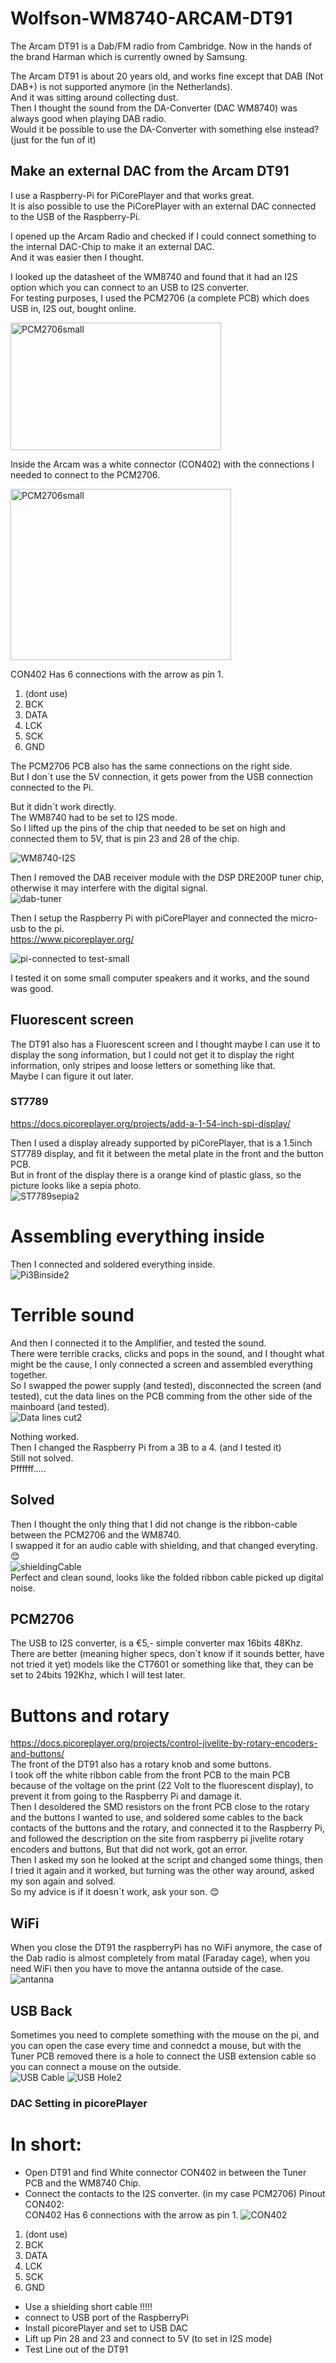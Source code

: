 # Wolfson-WM8740-ARCAM-DT91

The Arcam DT91 is a Dab/FM radio from Cambridge.
Now in the hands of the brand Harman which is currently owned by Samsung.

The Arcam DT91 is about 20 years old, and works fine except that DAB (Not DAB+) is not supported anymore (in the Netherlands).  
And it was sitting around collecting dust.  
Then I thought the sound from the DA-Converter (DAC WM8740) was always good when playing DAB radio.  
Would it be possible to use the DA-Converter with something else instead? (just for the fun of it)  

## Make an external DAC from the Arcam DT91  

I use a Raspberry-Pi for PiCorePlayer and that works great.  
It is also possible to use the PiCorePlayer with an external DAC connected to the USB of the Raspberry-Pi.

I opened up the Arcam Radio and checked if I could connect something to the internal DAC-Chip to make it an external DAC.  
And it was easier then I thought.

I looked up the datasheet of the WM8740 and found that it had an I2S option which you can connect to an USB to I2S converter.  
For testing purposes, I used the PCM2706 (a complete PCB) which does USB in, I2S out, bought online.  

<img width="337" height="204" alt="PCM2706small" src="https://github.com/user-attachments/assets/6a126723-f22f-49b6-acd4-2d51f1e12f6c" />  

Inside the Arcam was a white connector (CON402) with the connections I needed to connect to the PCM2706.  

<img width="353" height="274" alt="PCM2706small" src="https://github.com/user-attachments/assets/11a59549-b229-4caa-82a3-e23b5c66f8bd" />

CON402 Has 6 connections with the arrow as pin 1.  
1. (dont use)  
2. BCK  
3. DATA  
4. LCK  
5. SCK  
6. GND  

The PCM2706 PCB also has the same connections on the right side.  
But I don´t use the 5V connection, it gets power from the USB connection connected to the Pi.

But it didn´t work directly.  
The WM8740 had to be set to I2S mode.  
So I lifted up the pins of the chip that needed to be set on high and connected them to 5V, that is pin 23 and 28 of the chip.  

![WM8740-I2S](https://github.com/user-attachments/assets/1c8aba13-b08c-43ed-beb6-f2c2f4c40fbd)  

Then I removed the DAB receiver module with the DSP DRE200P tuner chip, otherwise it may interfere with the digital signal.  
![dab-tuner](https://github.com/user-attachments/assets/32016f2c-5239-48c1-b17a-cf427f79800f)

Then I setup the Raspberry Pi with piCorePlayer and connected the micro-usb to the pi.  
https://www.picoreplayer.org/  

![pi-connected to test-small](https://github.com/user-attachments/assets/521228bd-16ea-4a66-b6c3-a27b753b3a98)

I tested it on some small computer speakers and it works, and the sound was good.  

## Fluorescent screen

The DT91 also has a Fluorescent screen and I thought maybe I can use it to display the song information, but I could not get it to display the right information, only stripes and loose letters or something like that.  
Maybe I can figure it out later.  
### ST7789  
https://docs.picoreplayer.org/projects/add-a-1-54-inch-spi-display/  

Then I used a display already supported by piCorePlayer, that is a 1.5inch ST7789 display, and fit it between the metal plate in the front and the button PCB.  
But in front of the display there is a orange kind of plastic glass, so the picture looks like a sepia photo.  
![ST7789sepia2](https://github.com/user-attachments/assets/8aa08a8b-3035-4fdd-bd69-6470b5ea34c5)  

# Assembling everything inside  

Then I connected and soldered everything inside.  
![Pi3Binside2](https://github.com/user-attachments/assets/9646cf67-2f54-400e-9180-57d34795dd77)  

# Terrible sound
And then I connected it to the Amplifier, and tested the sound.  
There were terrible cracks, clicks and pops in the sound, and I thought what might be the cause, I only connected a screen and assembled everything together.  
So I swapped the power supply (and tested), disconnected the screen (and tested), cut the data lines on the PCB comming from the other side of the mainboard (and tested).  
![Data lines cut2](https://github.com/user-attachments/assets/2af120b7-073e-4733-ad51-c31b9c964296)


Nothing worked.  
Then I changed the Raspberry Pi from a 3B to a 4. (and I tested it)  
Still not solved.  
Pffffff.....  
## Solved
Then I thought the only thing that I did not change is the ribbon-cable between the PCM2706 and the WM8740.  
I swapped it for an audio cable with shielding, and that changed everyting. :blush:  
![shieldingCable](https://github.com/user-attachments/assets/00f5232b-c78b-4a7e-be74-f96fb7269937)  
Perfect and clean sound, looks like the folded ribbon cable picked up digital noise.  

## PCM2706  
The USB to I2S converter, is a €5,- simple converter max 16bits 48Khz.  
There are better (meaning higher specs, don´t know if it sounds better, have not tried it yet) models like the CT7601 or something like that, they can be set to 24bits 192Khz, which I will test later.  

#  Buttons and rotary  
https://docs.picoreplayer.org/projects/control-jivelite-by-rotary-encoders-and-buttons/  
The front of the DT91 also has a rotary knob and some buttons.  
I took off the white ribbon cable from the front PCB to the main PCB because of the voltage on the print (22 Volt to the fluorescent display), to prevent it from going to the Raspberry Pi and damage it.  
Then I desoldered the SMD resistors on the front PCB close to the rotary and the buttons I wanted to use, and soldered some cables to the back contacts of the buttons and the rotary, and connected it to the Raspberry Pi, and followed the description on the site from raspberry pi jivelite rotary encoders and buttons, But that did not work, got an error.  
Then I asked my son he looked at the script and changed some things, then I tried it again and it worked, but turning was the other way around, asked my son again and solved.  
So my advice is if it doesn´t work, ask your son. :blush:  

## WiFi  
When you close the DT91 the raspberryPi has no WiFi anymore, the case of the Dab radio is almost completely from matal (Faraday cage), when you need WiFi then you have to move the antanna outside of the case.  
![antanna](https://github.com/user-attachments/assets/f352ee55-c219-4e03-ba5c-3701b61d0d50)

## USB Back  
Sometimes you need to complete something with the mouse on the pi, and you can open the case every time and connedct a mouse, but with the Tuner PCB removed there is a hole to connect the USB extension cable so you can connect a mouse on the outside.  
![USB Cable](https://github.com/user-attachments/assets/b8e5319e-78d7-4b7a-9523-7a96db041083)
![USB Hole2](https://github.com/user-attachments/assets/e7316b34-3042-4557-b929-f85be1720e9a)

### DAC Setting in picorePlayer


# In short:  
- Open DT91 and find White connector CON402 in between the Tuner PCB and the WM8740 Chip.  
- Connect the contacts to the I2S converter. (in my case PCM2706)
Pinout CON402:  
CON402 Has 6 connections with the arrow as pin 1.  ![CON402](https://github.com/user-attachments/assets/bcc9cce5-4e98-4ea8-abe1-f334d2d36f1c)

1. (dont use)  
2. BCK  
3. DATA  
4. LCK  
5. SCK  
6. GND  
- Use a shielding short cable !!!!!
- connect to USB port of the RaspberryPi
- Install picorePlayer and set to USB DAC
- Lift up Pin 28 and 23 and connect to 5V (to set in I2S mode)
- Test Line out of the DT91





 




